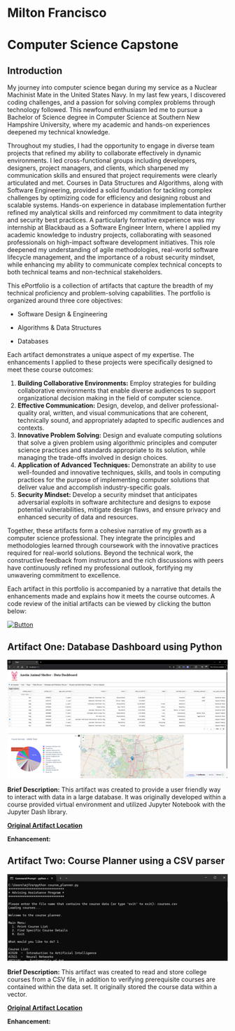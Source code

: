# Milton Francisco

# Computer Science Capstone

## Introduction

My journey into computer science began during my service as a Nuclear Machinist Mate in the United States Navy. In my last few years, I discovered coding challenges, and a passion for solving complex problems through technology followed. This newfound enthusiasm led me to pursue a Bachelor of Science degree in Computer Science at Southern New Hampshire University, where my academic and hands-on experiences deepened my technical knowledge.

Throughout my studies, I had the opportunity to engage in diverse team projects that refined my ability to collaborate effectively in dynamic environments. I led cross-functional groups including developers, designers, project managers, and clients, which sharpened my communication skills and ensured that project requirements were clearly articulated and met. Courses in Data Structures and Algorithms, along with Software Engineering, provided a solid foundation for tackling complex challenges by optimizing code for efficiency and designing robust and scalable systems. Hands-on experience in database implementation further refined my analytical skills and reinforced my commitment to data integrity and security best practices. A particularly formative experience was my internship at Blackbaud as a Software Engineer Intern, where I applied my academic knowledge to industry projects, collaborating with seasoned professionals on high-impact software development initiatives. This role deepened my understanding of agile methodologies, real-world software lifecycle management, and the importance of a robust security mindset, while enhancing my ability to communicate complex technical concepts to both technical teams and non-technical stakeholders.

This ePortfolio is a collection of artifacts that capture the breadth of my technical proficiency and problem-solving capabilities. The portfolio is organized around three core objectives:

- Software Design & Engineering

- Algorithms & Data Structures

- Databases

Each artifact demonstrates a unique aspect of my expertise. The enhancements I applied to these projects were specifically designed to meet these course outcomes:
1.	**Building Collaborative Environments:** Employ strategies for building collaborative environments that enable diverse audiences to support organizational decision making in the field of computer science.
2.	**Effective Communication:** Design, develop, and deliver professional-quality oral, written, and visual communications that are coherent, technically sound, and appropriately adapted to specific audiences and contexts.
3.	**Innovative Problem Solving:** Design and evaluate computing solutions that solve a given problem using algorithmic principles and computer science practices and standards appropriate to its solution, while managing the trade-offs involved in design choices.
4.	**Application of Advanced Techniques:** Demonstrate an ability to use well-founded and innovative techniques, skills, and tools in computing practices for the purpose of implementing computer solutions that deliver value and accomplish industry-specific goals.
5.	**Security Mindset:** Develop a security mindset that anticipates adversarial exploits in software architecture and designs to expose potential vulnerabilities, mitigate design flaws, and ensure privacy and enhanced security of data and resources.

Together, these artifacts form a cohesive narrative of my growth as a computer science professional. They integrate the principles and methodologies learned through coursework with the innovative practices required for real-world solutions. Beyond the technical work, the constructive feedback from instructors and the rich discussions with peers have continuously refined my professional outlook, fortifying my unwavering commitment to excellence.

Each artifact in this portfolio is accompanied by a narrative that details the enhancements made and explains how it meets the course outcomes. A code review of the initial artifacts can be viewed by clicking the button below:
<br>

[![Button](https://img.shields.io/badge/Code%20Review%20Video-lightgreen?logo=youtube)](https://youtu.be/vRXSZ_k8jTI)

## Artifact One: Database Dashboard using Python

![Dashboard Image](DataDashboard.png)

**Brief Description:** This artifact was created to provide a user friendly way to interact with data in a large database. It was originally developed within a course provided virtual environment and utilized Jupyter Notebook with the Jupyter Dash library.

[**Original Artifact Location**](https://github.com/milt-francisco/Capstone-Project/blob/main/Original-DataDashboard/ProjectTwoDashboard.ipynb)

**Enhancement:**

## Artifact Two: Course Planner using a CSV parser

![Course Planner Image](CoursePlanner.png)

**Brief Description:** This artifact was created to read and store college courses from a CSV file, in addition to verifying prerequisite courses are contained within the data set. It originally stored the course data within a vector.

[**Original Artifact Location**](https://github.com/milt-francisco/Capstone-Project/blob/main/Original-CoursePlanner/ProjectTwo.cpp)

**Enhancement:**
